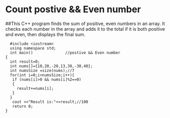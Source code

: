 # Count postive && Even number
##This C++ program finds the sum of positive, even numbers in an array.
It checks each number in the array and adds it to the total if it is both positive and even, then displays the final sum.

      #include <iostream>
      using namespace std;
      int main()              //postive && Even number
    {
      int result=0;
      int nums[]={10,20,-20,13,30,-30,40};  
      int numsSize =size(nums);//7
      for(int i=0;i<numsSize;i++){
       if (nums[i]>0 && nums[i]%2==0)      
       {
         result+=nums[i];
       }
      }
       cout <<"Result is:"<<result;//100
       return 0;
    }
